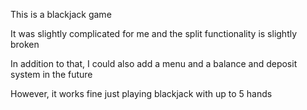 This is a blackjack game

It was slightly complicated for me and the split functionality is slightly broken 

In addition to that, I could also add a menu and a balance and deposit system in the future

However, it works fine just playing blackjack with up to 5 hands
